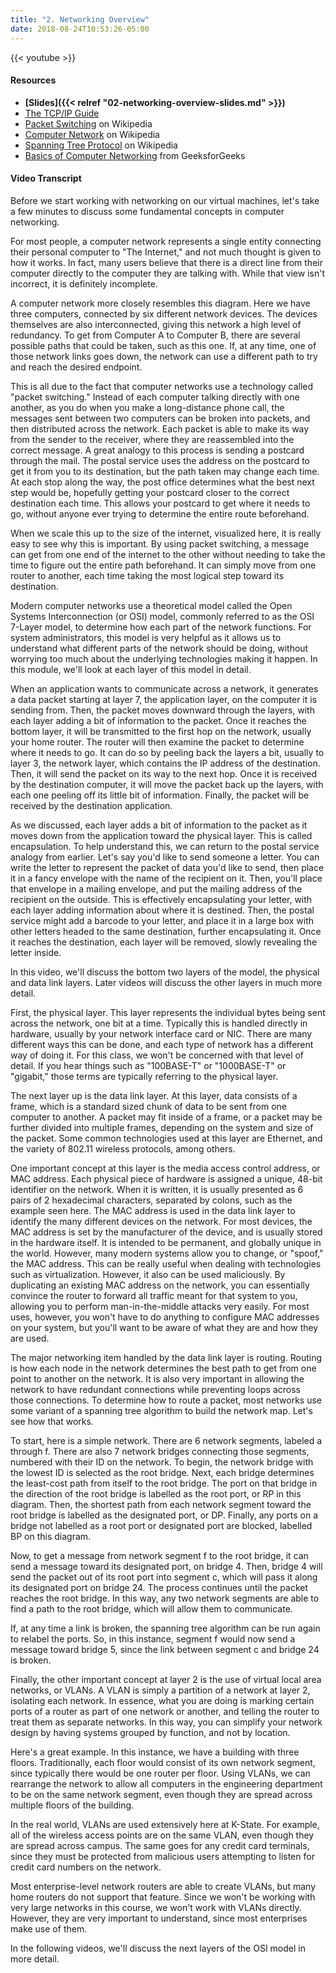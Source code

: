 ```yaml
---
title: "2. Networking Overview"
date: 2018-08-24T10:53:26-05:00
---
```


{{< youtube  >}}

#### Resources

* **[Slides]({{< relref "02-networking-overview-slides.md" >}})**
* [The TCP/IP Guide](http://www.tcpipguide.com/free/index.htm)
* [Packet Switching](https://en.wikipedia.org/wiki/Packet_switching) on Wikipedia
* [Computer Network](https://en.wikipedia.org/wiki/Computer_network) on Wikipedia
* [Spanning Tree Protocol](https://en.wikipedia.org/wiki/Spanning_Tree_Protocol) on Wikipedia
* [Basics of Computer Networking](https://www.geeksforgeeks.org/basics-computer-networking/) from GeeksforGeeks

#### Video Transcript

Before we start working with networking on our virtual machines, let's take a few minutes to discuss some fundamental concepts in computer networking.

For most people, a computer network represents a single entity connecting their personal computer to "The Internet," and not much thought is given to how it works. In fact, many users believe that there is a direct line from their computer directly to the computer they are talking with. While that view isn't incorrect, it is definitely incomplete.

A computer network more closely resembles this diagram. Here we have three computers, connected by six different network devices. The devices themselves are also interconnected, giving this network a high level of redundancy. To get from Computer A to Computer B, there are several possible paths that could be taken, such as this one. If, at any time, one of those network links goes down, the network can use a different path to try and reach the desired endpoint.

This is all due to the fact that computer networks use a technology called "packet switching." Instead of each computer talking directly with one another, as you do when you make a long-distance phone call, the messages sent between two computers can be broken into packets, and then distributed across the network. Each packet is able to make its way from the sender to the receiver, where they are reassembled into the correct message. A great analogy to this process is sending a postcard through the mail. The postal service uses the address on the postcard to get it from you to its destination, but the path taken may change each time. At each stop along the way, the post office determines what the best next step would be, hopefully getting your postcard closer to the correct destination each time. This allows your postcard to get where it needs to go, without anyone ever trying to determine the entire route beforehand.

When we scale this up to the size of the internet, visualized here, it is really easy to see why this is important. By using packet switching, a message can get from one end of the internet to the other without needing to take the time to figure out the entire path beforehand. It can simply move from one router to another, each time taking the most logical step toward its destination.

Modern computer networks use a theoretical model called the Open Systems Interconnection (or OSI) model, commonly referred to as the OSI 7-Layer model, to determine how each part of the network functions. For system administrators, this model is very helpful as it allows us to understand what different parts of the network should be doing, without worrying too much about the underlying technologies making it happen. In this module, we'll look at each layer of this model in detail.

When an application wants to communicate across a network, it generates a data packet starting at layer 7, the application layer, on the computer it is sending from. Then, the packet moves downward through the layers, with each layer adding a bit of information to the packet. Once it reaches the bottom layer, it will be transmitted to the first hop on the network, usually your home router. The router will then examine the packet to determine where it needs to go. It can do so by peeling back the layers a bit, usually to layer 3, the network layer, which contains the IP address of the destination. Then, it will send the packet on its way to the next hop. Once it is received by the destination computer, it will move the packet back up the layers, with each one peeling off its little bit of information. Finally, the packet will be received by the destination application.

As we discussed, each layer adds a bit of information to the packet as it moves down from the application toward the physical layer. This is called encapsulation. To help understand this, we can return to the postal service analogy from earlier. Let's say you'd like to send someone a letter. You can write the letter to represent the packet of data you'd like to send, then place it in a fancy envelope with the name of the recipient on it. Then, you'll place that envelope in a mailing envelope, and put the mailing address of the recipient on the outside. This is effectively encapsulating your letter, with each layer adding information about where it is destined. Then, the postal service might add a barcode to your letter, and place it in a large box with other letters headed to the same destination, further encapsulating it. Once it reaches the destination, each layer will be removed, slowly revealing the letter inside.

In this video, we'll discuss the bottom two layers of the model, the physical and data link layers. Later videos will discuss the other layers in much more detail.

First, the physical layer. This layer represents the individual bytes being sent across the network, one bit at a time. Typically this is handled directly in hardware, usually by your network interface card or NIC. There are many different ways this can be done, and each type of network has a different way of doing it. For this class, we won't be concerned with that level of detail. If you hear things such as "100BASE-T" or "1000BASE-T" or "gigabit," those terms are typically referring to the physical layer.

The next layer up is the data link layer. At this layer, data consists of a frame, which is a standard sized chunk of data to be sent from one computer to another. A packet may fit inside of a frame, or a packet may be further divided into multiple frames, depending on the system and size of the packet. Some common technologies used at this layer are Ethernet, and the variety of 802.11 wireless protocols, among others.

One important concept at this layer is the media access control address, or MAC address. Each physical piece of hardware is assigned a unique, 48-bit identifier on the network. When it is written, it is usually presented as 6 pairs of 2 hexadecimal characters, separated by colons, such as the example seen here.  The MAC address is used in the data link layer to identify the many different devices on the network. For most devices, the MAC address is set by the manufacturer of the device, and is usually stored in the hardware itself. It is intended to be permanent, and globally unique in the world. However, many modern systems allow you to change, or "spoof," the MAC address. This can be really useful when dealing with technologies such as virtualization. However, it also can be used maliciously. By duplicating an existing MAC address on the network, you can essentially convince the router to forward all traffic meant for that system to you, allowing you to perform man-in-the-middle attacks very easily. For most uses, however, you won't have to do anything to configure MAC addresses on your system, but you'll want to be aware of what they are and how they are used.

The major networking item handled by the data link layer is routing. Routing is how each node in the network determines the best path to get from one point to another on the network. It is also very important in allowing the network to have redundant connections while preventing loops across those connections. To determine how to route a packet, most networks use some variant of a spanning tree algorithm to build the network map. Let's see how that works.

To start, here is a simple network. There are 6 network segments, labeled a through f. There are also 7 network bridges connecting those segments, numbered with their ID on the network. To begin, the network bridge with the lowest ID is selected as the root bridge. Next, each bridge determines the least-cost path from itself to the root bridge. The port on that bridge in the direction of the root bridge is labelled as the root port, or RP in this diagram. Then, the shortest path from each network segment toward the root bridge is labelled as the designated port, or DP. Finally, any ports on a bridge not labelled as a root port or designated port are blocked, labelled BP on this diagram.

Now, to get a message from network segment f to the root bridge, it can send a message toward its designated port, on bridge 4. Then, bridge 4 will send the packet out of its root port into segment c, which will pass it along its designated port on bridge 24. The process continues until the packet reaches the root bridge. In this way, any two network segments are able to find a path to the root bridge, which will allow them to communicate.

If, at any time a link is broken, the spanning tree algorithm can be run again to relabel the ports. So, in this instance, segment f would now send a message toward bridge 5, since the link between segment c and bridge 24 is broken.

Finally, the other important concept at layer 2 is the use of virtual local area networks, or VLANs. A VLAN is simply a partition of a network at layer 2, isolating each network. In essence, what you are doing is marking certain ports of a router as part of one network or another, and telling the router to treat them as separate networks. In this way, you can simplify your network design by having systems grouped by function, and not by location.

Here's a great example. In this instance, we have a building with three floors. Traditionally, each floor would consist of its own network segment, since typically there would be one router per floor. Using VLANs, we can rearrange the network to allow all computers in the engineering department to be on the same network segment, even though they are spread across multiple floors of the building.

In the real world, VLANs are used extensively here at K-State. For example, all of the wireless access points are on the same VLAN, even though they are spread across campus. The same goes for any credit card terminals, since they must be protected from malicious users attempting to listen for credit card numbers on the network.

Most enterprise-level network routers are able to create VLANs, but many home routers do not support that feature. Since we won't be working with very large networks in this course, we won't work with VLANs directly. However, they are very important to understand, since most enterprises make use of them.

In the following videos, we'll discuss the next layers of the OSI model in more detail.
